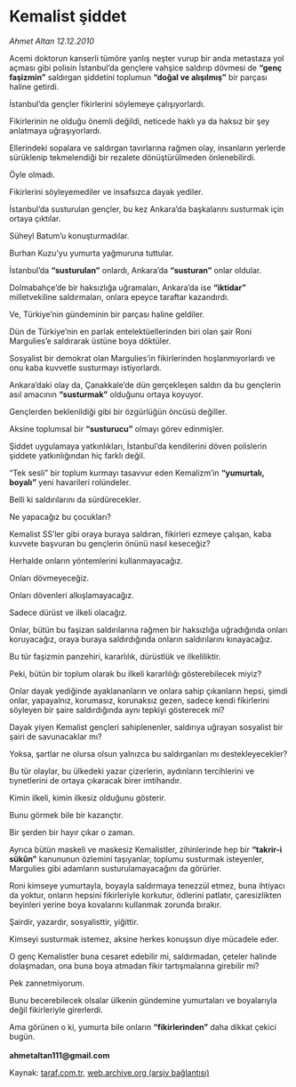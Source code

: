 # Kemalist şiddet

*Ahmet Altan 12.12.2010*

<div class="yazi"><p>Acemi doktorun kanserli tümöre yanlış neşter vurup bir anda metastaza yol açması gibi polisin İstanbul’da gençlere vahşice saldırıp dövmesi de <b>“genç faşizmin”</b> saldırgan şiddetini toplumun <b>“doğal ve alışılmış”</b> bir parçası haline getirdi.</p>
<p>İstanbul’da gençler fikirlerini söylemeye çalışıyorlardı.</p>
<p>Fikirlerinin ne olduğu önemli değildi, neticede haklı ya da haksız bir şey anlatmaya uğraşıyorlardı.</p>
<p>Ellerindeki sopalara ve saldırgan tavırlarına rağmen olay, insanların yerlerde sürüklenip tekmelendiği bir rezalete dönüştürülmeden önlenebilirdi.</p>
<p>Öyle olmadı.</p>
<p>Fikirlerini söyleyemediler ve insafsızca dayak yediler.</p>
<p>İstanbul’da susturulan gençler, bu kez Ankara’da başkalarını susturmak için ortaya çıktılar.</p>
<p>Süheyl Batum’u konuşturmadılar.</p>
<p>Burhan Kuzu’yu yumurta yağmuruna tuttular.</p>
<p>İstanbul’da <b>“susturulan”</b> onlardı, Ankara’da <b>“susturan”</b> onlar oldular.</p>
<p>Dolmabahçe’de bir haksızlığa uğramaları, Ankara’da ise <b>“iktidar”</b> milletvekiline saldırmaları, onlara epeyce taraftar kazandırdı.</p>
<p>Ve, Türkiye’nin gündeminin bir parçası haline geldiler.</p>
<p>Dün de Türkiye’nin en parlak entelektüellerinden biri olan şair Roni Margulies’e saldırarak üstüne boya döktüler.</p>
<p>Sosyalist bir demokrat olan Margulies’in fikirlerinden hoşlanmıyorlardı ve onu kaba kuvvetle susturmayı istiyorlardı.</p>
<p>Ankara’daki olay da, Çanakkale’de dün gerçekleşen saldırı da bu gençlerin asıl amacının <b>“susturmak”</b> olduğunu ortaya koyuyor.</p>
<p>Gençlerden beklenildiği gibi bir özgürlüğün öncüsü değiller.</p>
<p>Aksine toplumsal bir <b>“susturucu”</b> olmayı görev edinmişler.</p>
<p>Şiddet uygulamaya yatkınlıkları, İstanbul’da kendilerini döven polislerin şiddete yatkınlığından hiç farklı değil.</p>
<p>“Tek sesli” bir toplum kurmayı tasavvur eden Kemalizm’in <b>“yumurtalı, boyalı”</b> yeni havarileri rolündeler.</p>
<p>Belli ki saldırılarını da sürdürecekler.</p>
<p>Ne yapacağız bu çocukları?</p>
<p>Kemalist SS’ler gibi oraya buraya saldıran, fikirleri ezmeye çalışan, kaba kuvvete başvuran bu gençlerin önünü nasıl keseceğiz?</p>
<p>Herhalde onların yöntemlerini kullanmayacağız.</p>
<p>Onları dövmeyeceğiz.</p>
<p>Onları dövenleri alkışlamayacağız.</p>
<p>Sadece dürüst ve ilkeli olacağız.</p>
<p>Onlar, bütün bu faşizan saldırılarına rağmen bir haksızlığa uğradığında onları koruyacağız, oraya buraya saldırdığında onların saldırılarını kınayacağız.</p>
<p>Bu tür faşizmin panzehiri, kararlılık, dürüstlük ve ilkeliliktir.</p>
<p>Peki, bütün bir toplum olarak bu ilkeli kararlılığı gösterebilecek miyiz?</p>
<p>Onlar dayak yediğinde ayaklananların ve onlara sahip çıkanların hepsi, şimdi onlar, yapayalnız, korumasız, korunaksız gezen, sadece kendi fikirlerini söyleyen bir şaire saldırdığında aynı tepkiyi gösterecek mi?</p>
<p>Dayak yiyen Kemalist gençleri sahiplenenler, saldırıya uğrayan sosyalist bir şairi de savunacaklar mı?</p>
<p>Yoksa, şartlar ne olursa olsun yalnızca bu saldırganları mı destekleyecekler?</p>
<p>Bu tür olaylar, bu ülkedeki yazar çizerlerin, aydınların tercihlerini ve tıynetlerini de ortaya çıkaracak birer imtihandır.</p>
<p>Kimin ilkeli, kimin ilkesiz olduğunu gösterir.</p>
<p>Bunu görmek bile bir kazançtır.</p>
<p>Bir şerden bir hayır çıkar o zaman.</p>
<p>Ayrıca bütün maskeli ve maskesiz Kemalistler, zihinlerinde hep bir <b>“takrir-i sükûn”</b> kanununun özlemini taşıyanlar, toplumu susturmak isteyenler, Margulies gibi adamların susturulamayacağını da görürler.</p>
<p>Roni kimseye yumurtayla, boyayla saldırmaya tenezzül etmez, buna ihtiyacı da yoktur, onların hepsini fikirleriyle korkutur, ödlerini patlatır, çaresizlikten beyinleri yerine boya kovalarını kullanmak zorunda bırakır.</p>
<p>Şairdir, yazardır, sosyalisttir, yiğittir.</p>
<p>Kimseyi susturmak istemez, aksine herkes konuşsun diye mücadele eder.</p>
<p>O genç Kemalistler buna cesaret edebilir mi, saldırmadan, çeteler halinde dolaşmadan, ona buna boya atmadan fikir tartışmalarına girebilir mi?</p>
<p>Pek zannetmiyorum.</p>
<p>Bunu becerebilecek olsalar ülkenin gündemine yumurtaları ve boyalarıyla değil fikirleriyle girerlerdi.</p>
<p>Ama görünen o ki, yumurta bile onların <b>“fikirlerinden”</b> daha dikkat çekici bugün.<br/><br/><b>ahmetaltan111@gmail.com </b></p></div>

Kaynak: [taraf.com.tr](http://www.taraf.com.tr:80/ahmet-altan/makale-kemalist-siddet.htm), [web.archive.org (arşiv bağlantısı)](http://web.archive.org/web/20101213194028/http://www.taraf.com.tr:80/ahmet-altan/makale-kemalist-siddet.htm)
